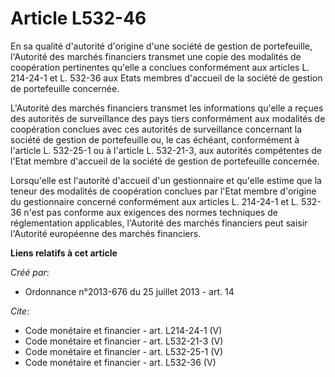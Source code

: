 # Article L532-46

En sa qualité d'autorité d'origine d'une société de gestion de portefeuille, l'Autorité des marchés financiers transmet une
copie des modalités de coopération pertinentes qu'elle a conclues conformément aux articles L. 214-24-1 et L. 532-36 aux
Etats membres d'accueil de la société de gestion de portefeuille concernée.

L'Autorité des marchés financiers transmet les informations qu'elle a reçues des autorités de surveillance des pays tiers
conformément aux modalités de coopération conclues avec ces autorités de surveillance concernant la société de gestion de
portefeuille ou, le cas échéant, conformément à l'article L. 532-25-1 ou à l'article L. 532-21-3, aux autorités compétentes
de l'Etat membre d'accueil de la société de gestion de portefeuille concernée.

Lorsqu'elle est l'autorité d'accueil d'un gestionnaire et qu'elle estime que la teneur des modalités de coopération conclues
par l'Etat membre d'origine du gestionnaire concerné conformément aux articles L. 214-24-1 et L. 532-36 n'est pas conforme
aux exigences des normes techniques de réglementation applicables, l'Autorité des marchés financiers peut saisir l'Autorité
européenne des marchés financiers.

**Liens relatifs à cet article**

_Créé par_:

  - Ordonnance n°2013-676 du 25 juillet 2013 - art. 14

_Cite_:

  - Code monétaire et financier - art. L214-24-1 (V)
  - Code monétaire et financier - art. L532-21-3 (V)
  - Code monétaire et financier - art. L532-25-1 (V)
  - Code monétaire et financier - art. L532-36 (V)
